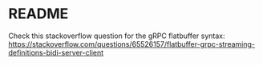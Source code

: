# README

Check this stackoverflow question for the gRPC flatbuffer syntax: <https://stackoverflow.com/questions/65526157/flatbuffer-grpc-streaming-definitions-bidi-server-client>
